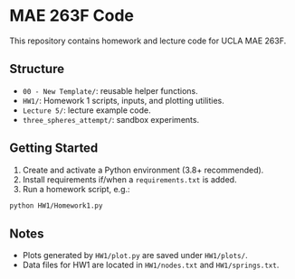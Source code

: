 MAE 263F Code
================

This repository contains homework and lecture code for UCLA MAE 263F.

Structure
---------
- `00 - New Template/`: reusable helper functions.
- `HW1/`: Homework 1 scripts, inputs, and plotting utilities.
- `Lecture 5/`: lecture example code.
- `three_spheres_attempt/`: sandbox experiments.

Getting Started
---------------
1. Create and activate a Python environment (3.8+ recommended).
2. Install requirements if/when a `requirements.txt` is added.
3. Run a homework script, e.g.:

```bash
python HW1/Homework1.py
```

Notes
-----
- Plots generated by `HW1/plot.py` are saved under `HW1/plots/`.
- Data files for HW1 are located in `HW1/nodes.txt` and `HW1/springs.txt`.


